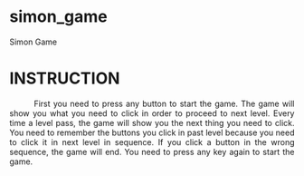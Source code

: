 # simon_game
Simon Game
<h1>INSTRUCTION</h1>
<p align="justify"> &nbsp &nbsp &nbsp &nbsp First you need to press any button to start the game. The game will show you what you need to click in order to proceed to next level. Every time a level pass, the game will show you the next thing you need to click. You need to remember the buttons you click in past level because you need to click it in next level in sequence. If you click a button in the wrong sequence, the game will end. You need to press any key again to start the game.</p>
